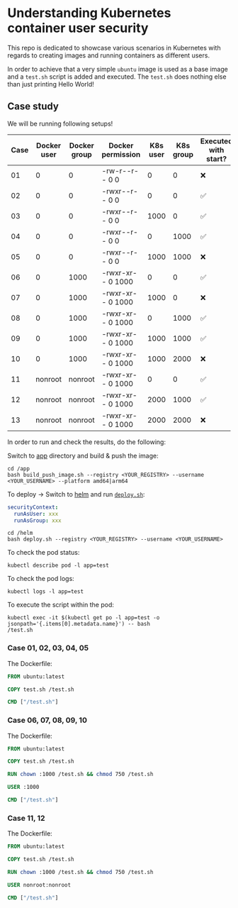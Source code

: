 # Understanding Kubernetes container user security

This repo is dedicated to showcase various scenarios in Kubernetes with regards to creating images and running containers as different users.

In order to achieve that a very simple `ubuntu` image is used as a base image and a `test.sh` script is added and executed. The `test.sh` does nothing else than just printing Hello World!

## Case study

We will be running following setups!

| Case | Docker user | Docker group | Docker permission | K8s user | K8s group | Executed with start? | Executed after start? |
| ---- | ----------- | ------------ | ----------------- | -------- | --------- | -------------------- | --------------------- |
| 01   | 0           | 0            | -rw-r--r-- 0 0    | 0        | 0         | ❌                   | ❌                    |
| 02   | 0           | 0            | -rwxr--r-- 0 0    | 0        | 0         | ✅                   | ✅                    |
| 03   | 0           | 0            | -rwxr--r-- 0 0    | 1000     | 0         | ✅                   | ❌                    |
| 04   | 0           | 0            | -rwxr--r-- 0 0    | 0        | 1000      | ✅                   | ✅                    |
| 05   | 0           | 0            | -rwxr--r-- 0 0    | 1000     | 1000      | ❌                   | ❌                    |
| 06   | 0           | 1000         | -rwxr-xr-- 0 1000 | 0        | 0         | ✅                   | ✅                    |
| 07   | 0           | 1000         | -rwxr-xr-- 0 1000 | 1000     | 0         | ❌                   | ❌                    |
| 08   | 0           | 1000         | -rwxr-xr-- 0 1000 | 0        | 1000      | ✅                   | ✅                    |
| 09   | 0           | 1000         | -rwxr-xr-- 0 1000 | 1000     | 1000      | ✅                   | ✅                    |
| 10   | 0           | 1000         | -rwxr-xr-- 0 1000 | 1000     | 2000      | ❌                   | ❌                    |
| 11   | nonroot     | nonroot      | -rwxr-xr-- 0 1000 | 0        | 0         | ✅                   | ✅                    |
| 12   | nonroot     | nonroot      | -rwxr-xr-- 0 1000 | 2000     | 1000      | ✅                   | ✅                    |
| 13   | nonroot     | nonroot      | -rwxr-xr-- 0 1000 | 2000     | 2000      | ❌                   | ❌                    |

In order to run and check the results, do the following:

Switch to [app](/app/) directory and build & push the image:

```shell
cd /app
bash build_push_image.sh --registry <YOUR_REGISTRY> --username <YOUR_USERNAME> --platform amd64|arm64
```

To deploy -> Switch to [helm](/helm/) and run [`deploy.sh`](/helm/deploy.sh):

```yaml
securityContext:
  runAsUser: xxx
  runAsGroup: xxx
```

```shell
cd /helm
bash deploy.sh --registry <YOUR_REGISTRY> --username <YOUR_USERNAME>
```

To check the pod status:

```shell
kubectl describe pod -l app=test
```

To check the pod logs:

```shell
kubectl logs -l app=test
```

To execute the script within the pod:

```shell
kubectl exec -it $(kubectl get po -l app=test -o jsonpath='{.items[0].metadata.name}') -- bash
/test.sh
```

### Case 01, 02, 03, 04, 05

The Dockerfile:

```Dockerfile
FROM ubuntu:latest

COPY test.sh /test.sh

CMD ["/test.sh"]
```

### Case 06, 07, 08, 09, 10

The Dockerfile:

```Dockerfile
FROM ubuntu:latest

COPY test.sh /test.sh

RUN chown :1000 /test.sh && chmod 750 /test.sh

USER :1000

CMD ["/test.sh"]
```

### Case 11, 12

The Dockerfile:

```Dockerfile
FROM ubuntu:latest

COPY test.sh /test.sh

RUN chown :1000 /test.sh && chmod 750 /test.sh

USER nonroot:nonroot

CMD ["/test.sh"]
```
